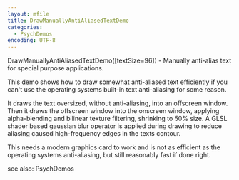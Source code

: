 ```yaml
---
layout: mfile
title: DrawManuallyAntiAliasedTextDemo
categories:
  - PsychDemos
encoding: UTF-8
---
```


DrawManuallyAntiAliasedTextDemo([textSize=96]) - Manually anti-alias text for special purpose applications.

This demo shows how to draw somewhat anti-aliased text efficiently if you
can't use the operating systems built-in text anti-aliasing for some
reason.

It draws the text oversized, without anti-aliasing, into an offscreen
window. Then it draws the offscreen window into the onscreen window,
applying alpha-blending and bilinear texture filtering, shrinking to 50%
size. A GLSL shader based gaussian blur operator is applied during
drawing to reduce aliasing caused high-frequency edges in the texts
contour.

This needs a modern graphics card to work and is not as efficient as the
operating systems anti-aliasing, but still reasonably fast if done right.

see also: PsychDemos